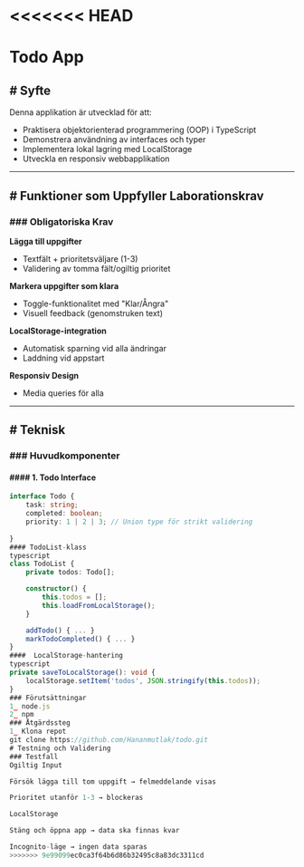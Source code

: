 <<<<<<< HEAD
=======
# Todo App

## # Syfte 
Denna applikation är utvecklad för att:
- Praktisera objektorienterad programmering (OOP) i TypeScript
- Demonstrera användning av interfaces och typer
- Implementera lokal lagring med LocalStorage
- Utveckla en responsiv webbapplikation

---

## # Funktioner som Uppfyller Laborationskrav 

### ### Obligatoriska Krav
 **Lägga till uppgifter**  
   - Textfält + prioritetsväljare (1-3)
   - Validering av tomma fält/ogiltig prioritet

 **Markera uppgifter som klara**  
   - Toggle-funktionalitet med "Klar/Ångra"
   - Visuell feedback (genomstruken text)

 **LocalStorage-integration**  
   - Automatisk sparning vid alla ändringar
   - Laddning vid appstart

 **Responsiv Design**  

   - Media queries för alla

---

## # Teknisk 

### ### Huvudkomponenter

#### #### 1. Todo Interface
```typescript
interface Todo {
    task: string;
    completed: boolean;
    priority: 1 | 2 | 3; // Union type för strikt validering
   
}
#### TodoList-klass
typescript
class TodoList {
    private todos: Todo[];

    constructor() {
        this.todos = [];
        this.loadFromLocalStorage(); 
    }

    addTodo() { ... }
    markTodoCompleted() { ... }
}
####  LocalStorage-hantering
typescript
private saveToLocalStorage(): void {
    localStorage.setItem('todos', JSON.stringify(this.todos));
}
### Förutsättningar
1_ node.js
2_ npm 
### Åtgärdssteg
1_ Klona repot
git clone https://github.com/Hananmutlak/todo.git
# Testning och Validering 
### Testfall
Ogiltig Input

Försök lägga till tom uppgift → felmeddelande visas

Prioritet utanför 1-3 → blockeras

LocalStorage

Stäng och öppna app → data ska finnas kvar

Incognito-läge → ingen data sparas
>>>>>>> 9e99099ec0ca3f64b6d86b32495c8a83dc3311cd
